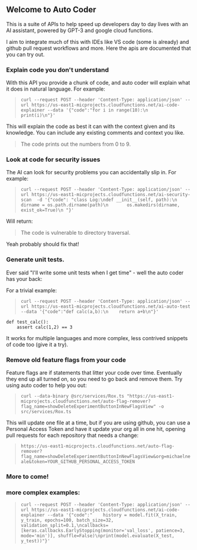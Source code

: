 ## Welcome to Auto Coder

This is a suite of APIs to help speed up developers day to day lives with an AI assistant, powered by GPT-3 and google cloud functions.

I aim to integrate much of this with IDEs like VS code (some is already) and github pull request workflows and more. 
Here the apis are documented that you can try out.

### Explain code you don't understand

With this API you provide a chunk of code, and auto coder will explain what it does in natural language. For example:

> ```curl --request POST --header 'Content-Type: application/json' --url https://us-east1-micprojects.cloudfunctions.net/ai-code-explainer --data '{"code":"for i in range(10):\n    print(i)\n"}'```

This will explain the code as best it can with the context given and its knowledge. You can include any existing comments and context you like. 

> The code prints out the numbers from 0 to 9.

### Look at code for security issues 

The AI can look for security problems you can accidentally slip in. For example: 

> ```curl --request POST --header 'Content-Type: application/json' --url https://us-east1-micprojects.cloudfunctions.net/ai-security-scan  -d '{"code": "class Log:\ndef __init__(self, path):\n        dirname = os.path.dirname(path)\n       os.makedirs(dirname, exist_ok=True)\n "}'```

Will return: 

>  The code is vulnerable to directory traversal.

Yeah probably should fix that!

### Generate unit tests. 

Ever said "I'll write some unit tests when I get time" - well the auto coder has your back: 

For a trivial example: 

> ```curl --request POST --header 'Content-Type: application/json' --url https://us-east1-micprojects.cloudfunctions.net/ai-auto-test --data '{"code":"def calc(a,b):\n    return a+b\n"}'```

```
def test_calc():
    assert calc(1,2) == 3   
```

It works for multiple languages and more complex, less contrived snippets of code too (give it a try). 


### Remove old feature flags from your code

Feature flags are if statements that litter your code over time. Eventually they end up all turned on, so you need to go back and remove them. 
Try using auto coder to help you out: 

> ```curl --data-binary @src/services/Rox.ts "https://us-east1-micprojects.cloudfunctions.net/auto-flag-remover?flag_name=showDeleteExperimentButtonInNewFlagsView" -o src/services/Rox.ts```

This will update one file at a time, but if you are using github, you can use a Personal Access Token and have it update your org all in one hit, opening pull requests for each repository that needs a change: 

> ```https://us-east1-micprojects.cloudfunctions.net/auto-flag-remover?flag_name=showDeleteExperimentButtonInNewFlagsView&org=michaelneale&token=YOUR_GITHUB_PERSONAL_ACCESS_TOKEN```

### More to come!







### more complex examples: 

> ```curl --request POST --header 'Content-Type: application/json' --url https://us-east1-micprojects.cloudfunctions.net/ai-code-explainer --data '{"code":"    history = model.fit(X_train, y_train, epochs=100, batch_size=32, validation_split=0.1,\ncallbacks=[keras.callbacks.EarlyStopping(monitor='val_loss', patience=3, mode='min')], shuffle=False)\nprint(model.evaluate(X_test, y_test))"}'```
